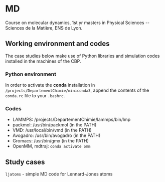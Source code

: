 # MD

Course on molecular dynamics, 1st yr masters in Physical Sciences -- Sciences de la Matière, ENS de Lyon.

## Working environment and codes

The case studies below make use of Python libraries and simulation codes installed in the machines of the CBP.

### Python environment

In order to activate the **conda** installation in `/projects/DepartementChimie/miniconda3`, append the contents of the `conda.rc` file to your `.bashrc`.

### Codes

- LAMMPS: /projects/DepartementChimie/lammps/bin/lmp
- packmol: /usr/bin/packmol (in the PATH)
- VMD: /usr/local/bin/vmd (in the PATH)
- Avogadro:  /usr/bin/avogadro (in the PATH)
- Gromacs: /usr/bin/gmx (in the PATH)
- OpenMM, mdtraj: `conda activate omm`


## Study cases

`ljatoms` - simple MD code for Lennard-Jones atoms
